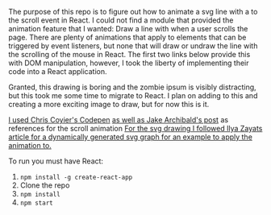 The purpose of this repo is to figure out how to animate a svg line with a to the scroll event in React. I could not find a module that provided the animation feature that I wanted: Draw a line with when a user scrolls the page. There are plenty of animations that apply to elements that can be triggered by event listeners, but none that will draw or undraw the line with the scrolling of the mouse in React. The first two links below provide this with DOM manipulation, however, I took the liberty of implementing their code into a React application.

Granted, this drawing is boring and the zombie ipsum is visibly distracting, but this took me some time to migrate to React. I plan on adding to this and creating a more exciting image to draw, but for now this is it.

[I used Chris Coyier's Codepen](https://codepen.io/chriscoyier/pen/YXgWam?editors=0111)
[as well as Jake Archibald's post](https://jakearchibald.com/2013/animated-line-drawing-svg/)
as references for the scroll animation
[For the svg drawing I followed Ilya Zayats article for a dynamically generated svg graph for an example to apply the animation to.](https://www.smashingmagazine.com/2015/12/generating-svg-with-react/)

To run you must have React:
1. `npm install -g create-react-app`
2. Clone the repo
3. `npm install`
4. `npm start`
